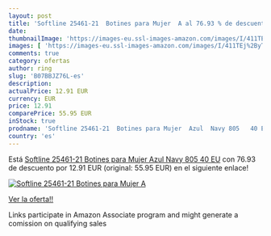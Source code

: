 ```yaml
---
layout: post
title: 'Softline 25461-21  Botines para Mujer  A al 76.93 % de descuento'
date: 
thumbnailImage: 'https://images-eu.ssl-images-amazon.com/images/I/411TEj%2ByTKL._SL200_.jpg'
images: [ 'https://images-eu.ssl-images-amazon.com/images/I/411TEj%2ByTKL._SL200_.jpg' ]
comments: true
category: ofertas
author: ring
slug: 'B07BBJZ76L-es'
description:
actualPrice: 12.91 EUR
currency: EUR
price: 12.91
comparePrice: 55.95 EUR
inStock: true
prodname: 'Softline 25461-21  Botines para Mujer  Azul  Navy 805   40 EU'
country: 'es'
---
```


Está [Softline 25461-21  Botines para Mujer  Azul  Navy 805   40 EU](https://www.amazon.es/dp/B07BBJZ76L/?tag=tolees-21) con 76.93 de descuento por 12.91 EUR (original: 55.95 EUR) en el siguiente enlace!

[![Softline 25461-21  Botines para Mujer  A](https://images-eu.ssl-images-amazon.com/images/I/411TEj%2ByTKL._SL200_.jpg)](https://www.amazon.es/dp/B07BBJZ76L/?tag=tolees-21)

[Ver la oferta!!](https://www.amazon.es/dp/B07BBJZ76L/?tag=tolees-21)

Links participate in Amazon Associate program and might generate a comission on qualifying sales


